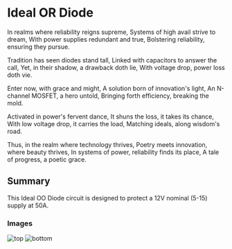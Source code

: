 # Ideal OR Diode

In realms where reliability reigns supreme,
Systems of high avail strive to dream,
With power supplies redundant and true,
Bolstering reliability, ensuring they pursue.

Tradition has seen diodes stand tall,
Linked with capacitors to answer the call,
Yet, in their shadow, a drawback doth lie,
With voltage drop, power loss doth vie.

Enter now, with grace and might,
A solution born of innovation's light,
An N-channel MOSFET, a hero untold,
Bringing forth efficiency, breaking the mold.

Activated in power's fervent dance,
It shuns the loss, it takes its chance,
With low voltage drop, it carries the load,
Matching ideals, along wisdom's road.

Thus, in the realm where technology thrives,
Poetry meets innovation, where beauty thrives,
In systems of power, reliability finds its place,
A tale of progress, a poetic grace.


## Summary

This Ideal OO Diode circuit is designed to protect a 12V nominal (5-15) supply at 50A.

### Images
![top](VA7DBI.github.io/ideal-or-diode/top.png)
![bottom](VA7DBI.github.io/ideal-or-diode/bottom.png)
